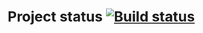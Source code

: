 # Project status [![Build status](https://ci.appveyor.com/api/projects/status/djar1cui0sfqc281/branch/main?svg=true)](https://ci.appveyor.com/project/SKS81/restpostmanecho/branch/main)

